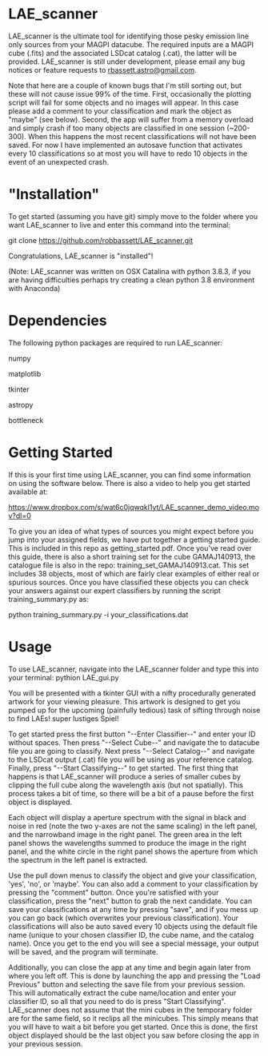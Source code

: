 # LAE_scanner

LAE_scanner is the ultimate tool for identifying those pesky emission line only sources from your MAGPI datacube. The required inputs are a MAGPI cube (.fits) and the associated LSDcat catalog (.cat), the latter will be provided. LAE_scanner is still under development, please email any bug notices or feature requests to rbassett.astro@gmail.com. 

Note that here are a couple of known bugs that I'm still sorting out, but these will not cause issue 99% of the time. First, occasionally the plotting script will fail for some objects and no images will appear. In this case please add a comment to your classification and mark the object as "maybe" (see below). Second, the app will suffer from a memory overload and simply crash if too many objects are classified in one session (~200-300). When this happens the most recent classifications will not have been saved. For now I have implemented an autosave function that activates every 10 classifications so at most you will have to redo 10 objects in the event of an unexpected crash.

# "Installation"

To get started (assuming you have git) simply move to the folder where you want LAE_scanner to live and enter this command into the terminal:

git clone https://github.com/robbassett/LAE_scanner.git

Congratulations, LAE_scanner is "installed"!

(Note: LAE_scanner was written on OSX Catalina with python 3.8.3, if you are having difficulties perhaps try creating a clean python 3.8 environment with Anaconda)

# Dependencies
The following python packages are required to run LAE_scanner:

numpy

matplotlib

tkinter

astropy

bottleneck

# Getting Started

If this is your first time using LAE_scanner, you can find some information on using the software below. There is also a video to help you get started available at:

https://www.dropbox.com/s/wat6c0jqwqkl1yt/LAE_scanner_demo_video.mov?dl=0

To give you an idea of what types of sources you might expect before you jump into your assigned fields, we have put together a getting started guide. This is included in this repo as getting_started.pdf. Once you've read over this guide, there is also a short training set for the cube GAMAJ140913, the catalogue file is also in the repo: training\_set\_GAMAJ140913.cat. This set includes 38 objects, most of which are fairly clear examples of either real or spurious sources. Once you have classified these objects you can check your answers against our expert classifiers by running the script training\_summary.py as:

python training\_summary.py -i your_classifications.dat

# Usage
To use LAE_scanner, navigate into the LAE_scanner folder and type this into your terminal:
pythion LAE_gui.py

You will be presented with a tkinter GUI with a nifty procedurally generated artwork for your viewing pleasure. This artwork is designed to get you pumped up for the upcoming (painfully tedious) task of sifting through noise to find LAEs! super lustiges Spiel!

To get started press the first button "--Enter Classifier--" and enter your ID without spaces. Then press "--Select Cube--" and navigate the to datacube file you are going to classify. Next press "--Select Catalog--" and navigate to the LSDcat output (.cat) file you will be using as your reference catalog. Finally, press "--Start Classifying--" to get started. The first thing that happens is that LAE_scanner will produce a series of smaller cubes by clipping the full cube along the wavelength axis (but not spatially). This process takes a bit of time, so there will be a bit of a pause before the first object is displayed.

Each object will display a aperture spectrum with the signal in black and noise in red (note the two y-axes are not the same scaling) in the left panel, and the narrowband image in the right panel. The green area in the left panel shows the wavelengths summed to produce the image in the right panel, and the white circle in the right panel shows the aperture from which the spectrum in the left panel is extracted.

Use the pull down menus to classify the object and give your classification, 'yes', 'no', or 'maybe'. You can also add a comment to your classification by pressing the "comment" button. Once you're satisfied with your classification, press the "next" button to grab the next candidate. You can save your classifications at any time by pressing "save", and if you mess up you can go back (which overwrites your previous classification). Your classifications will also be auto saved every 10 objects using the default file name (unique to your chosen classifier ID, the cube name, and the catalog name). Once you get to the end you will see a special message, your output will be saved, and the program will terminate.

Additionally, you can close the app at any time and begin again later from where you left off. This is done by launching the app and pressing the "Load Previous" button and selecting the save file from your previous session. This will automatically extract the cube name/location and enter your classifier ID, so all that you need to do is press "Start Classifying". LAE_scanner does not assume that the mini cubes in the temporary folder are for the same field, so it reclips all the minicubes. This simply means that you will have to wait a bit before you get started. Once this is done, the first object displayed should be the last object you saw before closing the app in your previous session.
